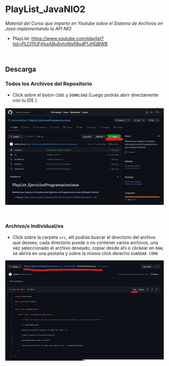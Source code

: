 # PlayList_JavaNIO2

*Material del Curso que imparto en Youtube sobre el Sistema de Archivos en Java implementando la API NIO*

* PlayList: https://www.youtube.com/playlist?list=PLCl11UFjHurABu6vtgWsfl8sdP1JHQBWB


</br>

## Descarga
### Todos los Archivos del Repositorio
* Click sobre el boton ```CODE``` y ```DOWNLOAD``` (Luego podrás abrir directamente con tu IDE ).

![Index app](https://github.com/andresWeitzel/Graphics/blob/main/PlayList/PlayList_EjerciciosJava/Captura%20de%20pantalla%20(352)_LI.jpg)

</br>

###  Archivo/s Individual/es
* Click sobre la carpeta ```src```, allí podrás buscar el directorio del archivo que desees, cada directorio puede o no contener varios archivos, una vez seleccionado el archivo  deseado, copiar desde ahi o clickear en ```RAW```, se abrirá en una pestaña y sobre la misma click derecho ```GUARDAR COMO```

![Index app](https://github.com/andresWeitzel/Graphics/blob/main/PlayList/PlayList_EjerciciosJava/P.jpg)

</br>

